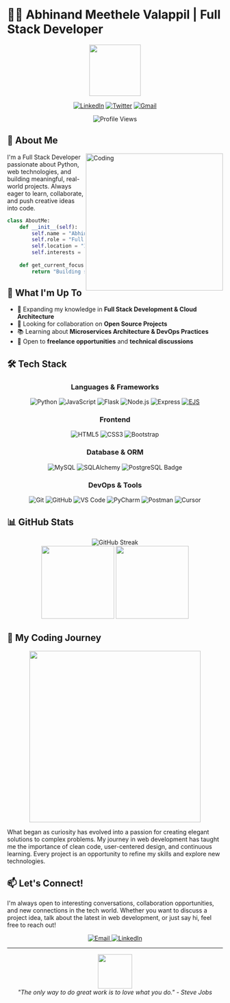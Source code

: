 # 👨‍💻 Abhinand Meethele Valappil | Full Stack Developer

<div align="center">
  <img src="https://media.giphy.com/media/v1.Y2lkPTc5MGI3NjExZ3R3MXMwZnhmY2Z2bXpyMzI5YzZidHFleDg5ZmZ1MzExNWllcGZmMiZlcD12MV9pbnRlcm5hbF9naWZfYnlfaWQmY3Q9Zw/hqU2KkjW5bE2v2Z7Q2/giphy.gif" width="120"/>
  
  [![LinkedIn](https://img.shields.io/badge/LinkedIn-0077B5?style=for-the-badge&logo=linkedin&logoColor=white)](https://www.linkedin.com/in/abhinand-mv/)
  [![Twitter](https://img.shields.io/badge/Twitter-1DA1F2?style=for-the-badge&logo=twitter&logoColor=white)](https://x.com/abhinandmvp)
  [![Gmail](https://img.shields.io/badge/Gmail-D14836?style=for-the-badge&logo=gmail&logoColor=white)](mailto:mvabhinand2005@gmail.com)
  
  ![Profile Views](https://komarev.com/ghpvc/?username=abhinandmv&style=flat-square&color=blue)
</div>

## 🚀 About Me

<img align="right" alt="Coding" width="320" src="https://media.giphy.com/media/v1.Y2lkPTc5MGI3NjExMzVyaWc1YnFwMjlocjN1ejNqcnI2bDBwNWNjZzZtc3A3eWhvaGZleiZlcD12MV9pbnRlcm5hbF9naWZfYnlfaWQmY3Q9Zw/qgQUggAC3Pfv687qPC/giphy.gif">

I'm a Full Stack Developer passionate about Python, web technologies, and building meaningful, real-world projects. Always eager to learn, collaborate, and push creative ideas into code.

```python
class AboutMe:
    def __init__(self):
        self.name = "Abhinand Meethele Valappil"
        self.role = "Full Stack Developer"
        self.location = "India"
        self.interests = ["Web Development", "Cloud Architecture", "Open Source"]
        
    def get_current_focus(self):
        return "Building scalable web applications and expanding cloud expertise"
```

## 💼 What I'm Up To

- 🌱 Expanding my knowledge in **Full Stack Development & Cloud Architecture**
- 👯 Looking for collaboration on **Open Source Projects**
- 📚 Learning about **Microservices Architecture & DevOps Practices**
- 🤝 Open to **freelance opportunities** and **technical discussions**

## 🛠️ Tech Stack

<div align="center">

### Languages & Frameworks
![Python](https://img.shields.io/badge/Python-3776AB?style=for-the-badge&logo=python&logoColor=white)
![JavaScript](https://img.shields.io/badge/JavaScript-F7DF1E?style=for-the-badge&logo=javascript&logoColor=black)
![Flask](https://img.shields.io/badge/Flask-000000?style=for-the-badge&logo=flask&logoColor=white)
![Node.js](https://img.shields.io/badge/Node.js-339933?style=for-the-badge&logo=nodedotjs&logoColor=white)
![Express](https://img.shields.io/badge/Express-000000?style=for-the-badge&logo=express&logoColor=white)
[![EJS](https://img.shields.io/badge/EJS-8F4E1C?style=for-the-badge&logo=ejs&logoColor=white)](https://ejs.co/)

### Frontend
![HTML5](https://img.shields.io/badge/HTML5-E34F26?style=for-the-badge&logo=html5&logoColor=white)
![CSS3](https://img.shields.io/badge/CSS3-1572B6?style=for-the-badge&logo=css3&logoColor=white)
![Bootstrap](https://img.shields.io/badge/Bootstrap-7952B3?style=for-the-badge&logo=bootstrap&logoColor=white)

### Database & ORM
![MySQL](https://img.shields.io/badge/MySQL-4479A1?style=for-the-badge&logo=mysql&logoColor=white)
![SQLAlchemy](https://img.shields.io/badge/SQLAlchemy-D71F00?style=for-the-badge&logo=sqlalchemy&logoColor=white)
![PostgreSQL Badge](https://img.shields.io/badge/PostgreSQL-4169E1?style=for-the-badge&logo=postgresql&logoColor=white)

### DevOps & Tools
![Git](https://img.shields.io/badge/Git-F05032?style=for-the-badge&logo=git&logoColor=white)
![GitHub](https://img.shields.io/badge/GitHub-181717?style=for-the-badge&logo=github&logoColor=white)
![VS Code](https://img.shields.io/badge/VS_Code-007ACC?style=for-the-badge&logo=visual-studio-code&logoColor=white)
![PyCharm](https://img.shields.io/badge/PyCharm-000000?style=for-the-badge&logo=pycharm&logoColor=white)
![Postman](https://img.shields.io/badge/Postman-FF6C37?style=for-the-badge&logo=postman&logoColor=white)
![Cursor](https://img.shields.io/badge/Cursor-2F80ED?style=for-the-badge&logo=cursor&logoColor=white)

</div>

## 📊 GitHub Stats

<div align="center">
  <img src="https://nirzak-streak-stats.vercel.app?user=abhinandmv&theme=tokyonight" alt="GitHub Streak" />
</div>

<div align="center">
  <img src="https://github-readme-stats.vercel.app/api?username=abhinandmv&show_icons=true&theme=tokyonight" height="170" />
  <img src="https://github-readme-stats.vercel.app/api/top-langs/?username=abhinandmv&layout=compact&theme=tokyonight" height="170" />
</div>

## 🌱 My Coding Journey

<div align="center">
  <img src="https://media.giphy.com/media/v1.Y2lkPTc5MGI3NjExZmllaTNpNHpnMzRjdmJiNHBoYTdvdHZlZjU5OGVtbzBtcjZrcWRocCZlcD12MV9pbnRlcm5hbF9naWZfYnlfaWQmY3Q9Zw/L1R1tvI9svkIWwpVYr/giphy.gif" width="400"/>
</div>

What began as curiosity has evolved into a passion for creating elegant solutions to complex problems. My journey in web development has taught me the importance of clean code, user-centered design, and continuous learning. Every project is an opportunity to refine my skills and explore new technologies.

## 📫 Let's Connect!

I'm always open to interesting conversations, collaboration opportunities, and new connections in the tech world. Whether you want to discuss a project idea, talk about the latest in web development, or just say hi, feel free to reach out!

<div align="center">
  <a href="mailto:mvabhinand2005@gmail.com">
    <img src="https://img.shields.io/badge/Email_Me-D14836?style=for-the-badge&logo=gmail&logoColor=white" alt="Email"/>
  </a>
  <a href="https://www.linkedin.com/in/abhinand-mv/">
    <img src="https://img.shields.io/badge/Connect-0077B5?style=for-the-badge&logo=linkedin&logoColor=white" alt="LinkedIn"/>
  </a>
</div>

---

<div align="center">
  <img src="https://media.giphy.com/media/v1.Y2lkPTc5MGI3NjExNmh6NXFxZTBlOWNtZ21iNXMzZTZmMHpyZnJhd3NrODVsdG13ZnBqcSZlcD12MV9pbnRlcm5hbF9naWZfYnlfaWQmY3Q9Zw/M9gbBd9nbDrOTu1Mqx/giphy.gif" width="80"/>
  <br>
  <em>"The only way to do great work is to love what you do." - Steve Jobs</em>
</div>
